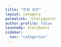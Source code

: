 ```yaml
---
title: "전설 임무"
layout: category
permalink: /storyquest/
author_profile: false
taxonomy: StoryQuest
sidebar:
  nav: "categories"
---
```

